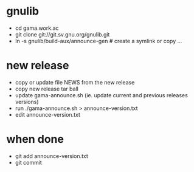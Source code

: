 # gnulib

* cd gama.work.ac
* git clone git://git.sv.gnu.org/gnulib.git
* ln -s gnulib/build-aux/announce-gen        # create a symlink or copy ...

# new release

* copy or update file NEWS from the new release
* copy new release tar ball
* update gama-announce.sh (ie. update current and previous releases versions)
* run ./gama-announce.sh > announce-version.txt
* edit announce-version.txt

# when done

* git add announce-version.txt 
* git commit

